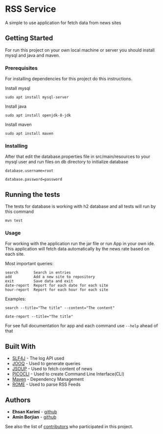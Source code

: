 # RSS Service

A simple to use application for fetch data from news sites 

## Getting Started

For run this project on your own local machine or server you should install mysql and java and maven.

### Prerequisites

For installing dependencies for this project do this instructions.

Install mysql

```
sudo apt install mysql-server
```

Install java
```
sudo apt install openjdk-8-jdk
```

Install maven
```
sudo apt install maven
```
### Installing

After that edit the database.properties file in src/main/resources to your mysql user and run files on db directory to initialize database

```
database.username=root

database.password=password
```

## Running the tests

The tests for database is working with h2 database and all tests will run by this command
```
mvn test
```

### Usage

For working with the application run the jar file or run App in your own ide. This application will fetch data automatically by the news rate based on each site.

Most important queries:

```
search       Search in entries
add          Add a new site to repository
exit         Save data and exit
date-report  Report for each date for each site
hour-report  Report for each hour for each site
```

Examples:

```
search --title="The title" --content="The content"
```
```
date-report --title="The title"
```

For see full documentation for app and each command use `--help` ahead of that

## Built With

* [SLF4J](https://www.slf4j.org/) - The log API used
* [JOOQ](https://www.jooq.org/) - Used to generate queries
* [JSOUP](https://jsoup.org/) - Used to fetch content of news
* [PICOCLI](https://picocli.info/) - Used to create Command Line Interface(CLI)
* [Maven](https://maven.apache.org/) - Dependency Management
* [ROME](https://rometools.github.io/rome/) - Used to parse RSS Feeds 

## Authors

* **Ehsan Karimi** - [github](https://github.com/karimiehsan90)
* **Amin Borjian** - [github](https://github.com/Borjianamin98)

See also the list of [contributors](https://github.com/karimiehsan90/nimbo_rss/graphs/contributors) who participated in this project.
